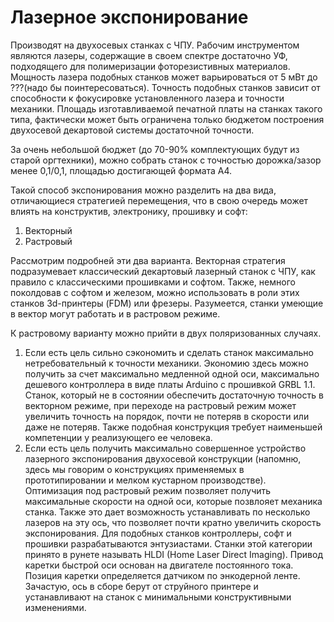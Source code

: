# Лазерное экспонирование

Производят на двухосевых станках с ЧПУ. Рабочим инструментом являются лазеры, содержащие в своем спектре достаточно УФ, подходящего для полимеризации фоторезистивных материалов. Мощность лазера подобных станков может варьироваться от 5 мВт до ???(надо бы поинтересоваться). Точность подобных станков зависит от способности к фокусировке установленного лазера и точности механики. Площадь изготавливаемой печатной платы на станках такого типа, фактически может быть ограничена только бюджетом построения двухосевой декартовой системы достаточной точности.
  
За очень небольшой бюджет (до 70-90% комплектующих будут из старой оргтехники), можно собрать станок с точностью дорожка/зазор менее 0,1/0,1, площадью достигающей формата A4. 
  
Такой способ экспонирования можно разделить на два вида, отличающиеся стратегией перемещения, что в свою очередь может влиять на конструктив, электронику, прошивку и софт:
1. Векторный
2. Растровый
  
Рассмотрим подробней эти два варианта. Векторная стратегия подразумевает классический декартовый лазерный станок с ЧПУ, как правило с классическими прошивками и софтом. Также, немного поколдовав с софтом и железом, можно использовать в роли этих станков 3d-принтеры (FDM) или фрезеры. Разумеется, станки умеющие в вектор могут работать и в растровом режиме.
  
К растровому варианту можно прийти в двух поляризованных случаях.
1. Если есть цель сильно сэкономить и сделать станок максимально нетребовательный к точности механики. Экономию здесь можно получить за счет максимально медленной одной оси, максимально дешевого контроллера в виде платы Arduino с прошивкой GRBL 1.1. Станок, который не в состоянии обеспечить достаточную точность в векторном режиме, при переходе на растровый режим может увеличить точность на порядок, почти не потеряв в скорости или даже не потеряв. Также подобная конструкция требует наименьшей компетенции у реализующего ее человека.
2. Если есть цель получить максимально совершенное устройство лазерного экспонирования двухосевой конструкции (напомню, здесь мы говорим о конструкциях применяемых в прототипировании и мелком кустарном производстве). Оптимизация под растровый режим позволяет получить максимальные скорости на одной оси, которые позвлояет механика станка. Также это дает возможность устанавливать по несколько лазеров на эту ось, что позволяет почти кратно увеличить скорость экспонирования. Для подобных станков контроллеры, софт и прошивки разрабатываются энтузиастами. Станки этой категории принято в рунете называть HLDI (Home Laser Direct Imaging). Привод каретки быстрой оси основан на двигателе постоянного тока. Позиция каретки определяется датчиком по энкодерной ленте. Зачастую, ось в сборе берут от струйного принтере и устанавливают на станок с минимальными конструктивными изменениями.
